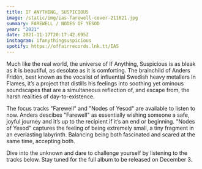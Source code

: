 ```yaml
---
title: IF ANYTHING, SUSPICIOUS
image: /static/img/ias-farewell-cover-211021.jpg
summary: FAREWELL / NODES OF YESOD
year: "2021"
date: 2021-11-17T20:17:42.695Z
instagram: ifanythingsuspicious
spotify: https://offairrecords.lnk.tt/IAS
---
```

Much like the real world, the universe of If Anything, Suspicious is as bleak as it is beautiful, as desolate as it is comforting. The brainchild of Anders Fridén, best known as the vocalist of influential Swedish heavy metallers In Flames, it’s a project that distills his feelings into soothing yet ominous soundscapes that are a simultaneous reflection of, and escape from, the harsh realities of day-to-existence.

The focus tracks "Farewell" and "Nodes of Yesod" are available to listen to now. Anders descibes "Farewell" as essentially wishing someone a safe, joyful journey and it’s up to the recipient if it’s an end or beginning. "Nodes of Yesod" captures the feeling of being extremely small, a tiny fragment in an everlasting labyrinth. Balancing being both fascinated and scared at the same time, accepting both. 

Dive into the unknown and dare to challenge yourself by listening to the tracks below. Stay tuned for the full album to be released on December 3.